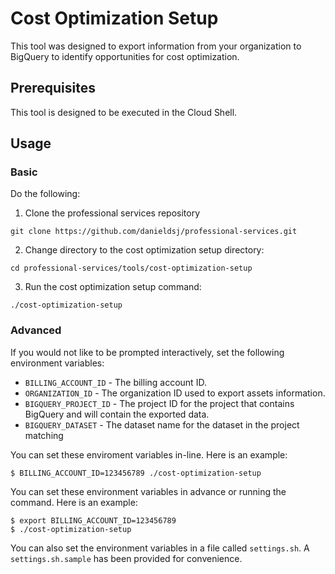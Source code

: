 # Cost Optimization Setup
This tool was designed to export information from your organization to BigQuery to identify opportunities for cost optimization.

## Prerequisites
This tool is designed to be executed in the Cloud Shell.

## Usage
### Basic
Do the following:
1. Clone the professional services repository 
```
git clone https://github.com/danieldsj/professional-services.git
```
2. Change directory to the cost optimization setup directory:
```
cd professional-services/tools/cost-optimization-setup
```
3. Run the cost optimization setup command:
```
./cost-optimization-setup
```
### Advanced
If you would not like to be prompted interactively, set the following environment variables:
- `BILLING_ACCOUNT_ID` - The billing account ID.
- `ORGANIZATION_ID` - The organization ID used to export assets information.
- `BIGQUERY_PROJECT_ID` - The project ID for the project that contains BigQuery and will contain the exported data.
- `BIGQUERY_DATASET` - The dataset name for the dataset in the project matching

You can set these enviroment variables in-line.  Here is an example:
```
$ BILLING_ACCOUNT_ID=123456789 ./cost-optimization-setup
```

You can set these environment variables in advance or running the command.  Here is an example:
```
$ export BILLING_ACCOUNT_ID=123456789
$ ./cost-optimization-setup
```

You can also set the environment variables in a file called `settings.sh`.  A `settings.sh.sample` has been provided for convenience. 

